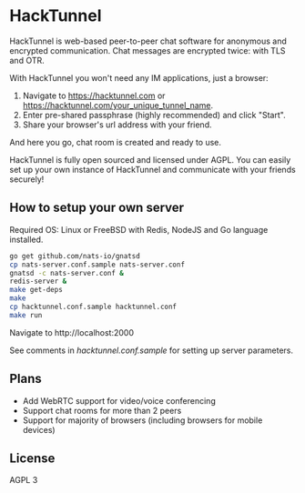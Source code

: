 # HackTunnel

HackTunnel is web-based peer-to-peer chat software for anonymous and encrypted communication. Chat messages are encrypted
twice: with TLS and OTR.

With HackTunnel you won't need any IM applications, just a browser:

1. Navigate to https://hacktunnel.com or https://hacktunnel.com/your_unique_tunnel_name.
2. Enter pre-shared passphrase (highly recommended) and click "Start".
3. Share your browser's url address with your friend.

And here you go, chat room is created and ready to use.

HackTunnel is fully open sourced and licensed under AGPL. You can easily set up your own instance of HackTunnel and communicate with your friends securely!

## How to setup your own server

Required OS: Linux or FreeBSD with Redis, NodeJS and Go language installed.


```bash
go get github.com/nats-io/gnatsd
cp nats-server.conf.sample nats-server.conf
gnatsd -c nats-server.conf &
redis-server &
make get-deps
make
cp hacktunnel.conf.sample hacktunnel.conf
make run
```

Navigate to http://localhost:2000

See comments in *hacktunnel.conf.sample* for setting up server parameters.

## Plans

* Add WebRTC support for video/voice conferencing
* Support chat rooms for more than 2 peers
* Support for majority of browsers (including browsers for mobile devices)

## License

AGPL 3
